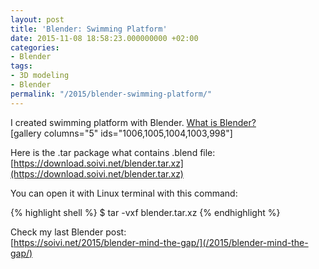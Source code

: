 ```yaml
---
layout: post
title: 'Blender: Swimming Platform'
date: 2015-11-08 18:58:23.000000000 +02:00
categories:
- Blender
tags:
- 3D modeling
- Blender
permalink: "/2015/blender-swimming-platform/"
---
```

I created swimming platform with Blender. [What is Blender?](https://www.blender.org/)  
[gallery columns="5" ids="1006,1005,1004,1003,998"]

Here is the .tar package what contains .blend file:  
[https://download.soivi.net/blender.tar.xz](https://download.soivi.net/blender.tar.xz)

You can open it with Linux terminal with this command:

{% highlight shell %}
$ tar -vxf blender.tar.xz
{% endhighlight %}

Check my last Blender post:  
[https://soivi.net/2015/blender-mind-the-gap/](/2015/blender-mind-the-gap/)